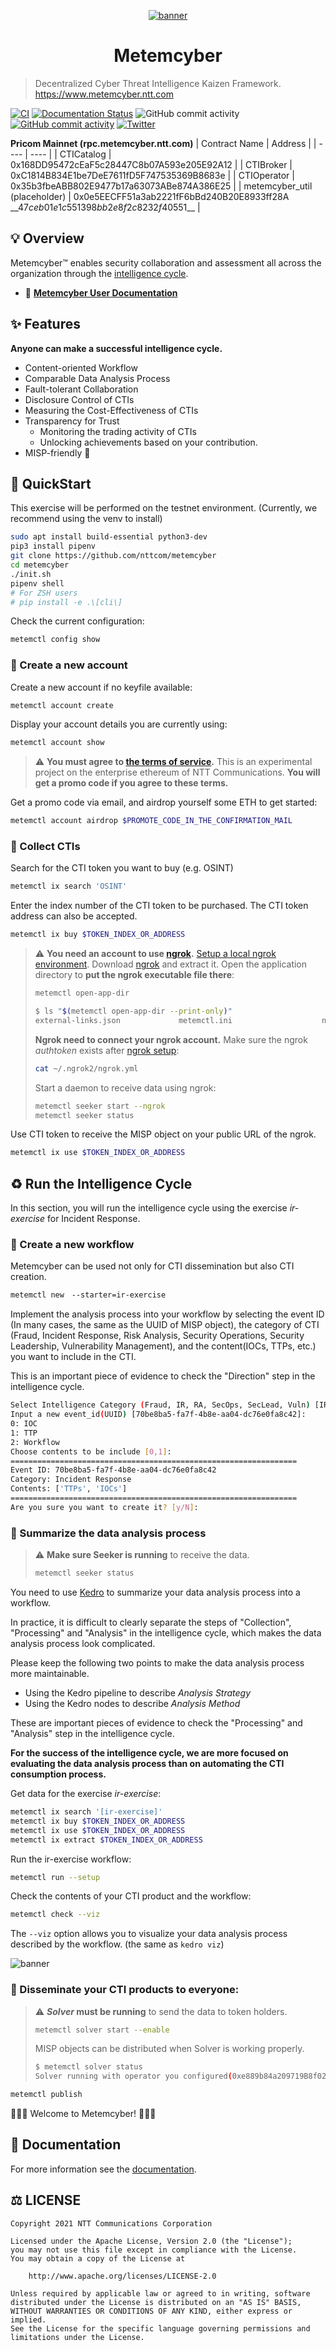<div align="center">

[![banner](https://raw.githubusercontent.com/nttcom/metemcyber/main/images/banner.png)](https://www.metemcyber.ntt.com)

# Metemcyber

</div>

> Decentralized Cyber Threat Intelligence Kaizen Framework. https://www.metemcyber.ntt.com

[![CI](https://github.com/nttcom/metemcyber/actions/workflows/main.yml/badge.svg)](https://github.com/nttcom/metemcyber/actions/workflows/main.yml)
[![Documentation Status](https://readthedocs.org/projects/metemcyber/badge/?version=latest)](https://metemcyber.readthedocs.io/ja/latest/?badge=latest)
![GitHub commit activity](https://img.shields.io/github/commit-activity/m/nttcom/metemcyber)
[![GitHub commit activity](https://img.shields.io/badge/discussions-welcome!-success)](https://github.com/nttcom/metemcyber/discussions)
[![Twitter](https://img.shields.io/twitter/follow/metemcyber?label=Follow&style=social)](https://twitter.com/metemcyber)
<!-- ![GitHub Release](https://img.shields.io/github/v/release/nttcom/metemcyber.svg?style=flat) -->

**Pricom Mainnet (rpc.metemcyber.ntt.com)**
| Contract Name | Address |
| ---- | ---- |
| CTICatalog | 0x168DD95472cEaF5c28447C8b07A593e205E92A12 |
| CTIBroker | 0xC1814B834E1be7DeE7611fD5F747535369B8683e |
| CTIOperator | 0x35b3fbeABB802E9477b17a63073ABe874A386E25 |
| metemcyber_util</br>(placeholder) | 0x0e5EECFF51a3ab2221fF6bBd240B20E8933ff28A</br>\_\_$47ceb01e1c551398bb2e8f2c8232f40551$\_\_ |

## 💡 Overview

Metemcyber™ enables security collaboration and assessment all across the organization through the [intelligence cycle](https://en.wikipedia.org/wiki/Intelligence_cycle).

- 📖 [**Metemcyber User Documentation**](https://metemcyber.readthedocs.io/)

## ✨ Features

**Anyone can make a successful intelligence cycle.**

- Content-oriented Workflow
- Comparable Data Analysis Process
- Fault-tolerant Collaboration
- Disclosure Control of CTIs
- Measuring the Cost-Effectiveness of CTIs
- Transparency for Trust
    - Monitoring the trading activity of CTIs
    - Unlocking achievements based on your contribution.
- MISP-friendly 🤗

## 🚅 QuickStart

This exercise will be performed on the testnet environment.
(Currently, we recommend using the venv to install)

```sh
sudo apt install build-essential python3-dev
pip3 install pipenv
git clone https://github.com/nttcom/metemcyber
cd metemcyber
./init.sh
pipenv shell
# For ZSH users
# pip install -e .\[cli\]
```
<!-- ```
pip install $PACKAGE_NAME[cli]
``` -->

Check the current configuration:

```sh
metemctl config show
```

### 🔑 Create a new account

Create a new account if no keyfile available:

```sh
metemctl account create
```

Display your account details you are currently using:

```sh
metemctl account show
```

> ⚠️ **You must agree to [the terms of service](https://forms.office.com/Pages/ResponsePage.aspx?id=Mu8pprpnpkeOs-xDk1ZE_FdfnH75qvpDtqTkNo9NCzRUN1hRM1lIVVZCTUU3V1VJVjhFWEtQSDFMNy4u).** This is an experimental project on the enterprise ethereum of NTT Communications. **You will get a promo code if you agree to these terms.**

Get a promo code via email, and airdrop yourself some ETH to get started:

```sh
metemctl account airdrop $PROMOTE_CODE_IN_THE_CONFIRMATION_MAIL
```

### 🛒 Collect CTIs
Search for the CTI token you want to buy (e.g. OSINT)
```sh
metemctl ix search 'OSINT'
```

Enter the index number of the CTI token to be purchased. The CTI token address can also be accepted.

```sh
metemctl ix buy $TOKEN_INDEX_OR_ADDRESS
```

> ⚠️ **You need an account to use [ngrok](https://dashboard.ngrok.com/).** [Setup a local ngrok environment](https://dashboard.ngrok.com/get-started/setup).
>Download [ngrok](https://dashboard.ngrok.com/) and extract it.
>Open the application directory to **put the ngrok executable file there**:
>```sh
>metemctl open-app-dir
>```
>```sh
>$ ls "$(metemctl open-app-dir --print-only)"
>external-links.json             metemctl.ini                    ngrok                           ...
>```
>**Ngrok need to connect your ngrok account.** Make sure the ngrok *authtoken* exists after [ngrok setup](https://dashboard.ngrok.com/get-started/setup):
>```sh
>cat ~/.ngrok2/ngrok.yml
>```
>Start a daemon to receive data using ngrok:
>```sh
>metemctl seeker start --ngrok
>metemctl seeker status
>```

Use CTI token to receive the MISP object on your public URL of the ngrok.

```sh
metemctl ix use $TOKEN_INDEX_OR_ADDRESS
```

## ♻️ Run the Intelligence Cycle

In this section, you will run the intelligence cycle using the exercise *ir-exercise* for Incident Response.

### 🤖 Create a new workflow

Metemcyber can be used not only for CTI dissemination but also CTI creation.

```sh
metemctl new　--starter=ir-exercise
```

Implement the analysis process into your workflow by selecting the event ID (In many cases, the same as the UUID of MISP object), the category of CTI (Fraud, Incident Response, Risk Analysis, Security Operations, Security Leadership, Vulnerability Management), and the content(IOCs, TTPs, etc.) you want to include in the CTI.

This is an important piece of evidence to check the "Direction" step in the intelligence cycle.

```sh
Select Intelligence Category (Fraud, IR, RA, SecOps, SecLead, Vuln) [IR]:
Input a new event_id(UUID) [70be8ba5-fa7f-4b8e-aa04-dc76e0fa8c42]:
0: IOC
1: TTP
2: Workflow
Choose contents to be include [0,1]:
================================================================
Event ID: 70be8ba5-fa7f-4b8e-aa04-dc76e0fa8c42
Category: Incident Response
Contents: ['TTPs', 'IOCs']
================================================================
Are you sure you want to create it? [y/N]:
```

### 📝 Summarize the data analysis process

> ⚠️ **Make sure Seeker is running** to receive the data.
>
>```sh
>metemctl seeker status
>```

You need to use [Kedro](https://github.com/quantumblacklabs/kedro) to summarize your data analysis process into a workflow.

In practice, it is difficult to clearly separate the steps of "Collection", "Processing" and "Analysis" in the intelligence cycle, which makes the data analysis process look complicated.

Please keep the following two points to make the data analysis process more maintainable.

- Using the Kedro pipeline to describe *Analysis Strategy*
- Using the Kedro nodes to describe *Analysis Method*

These are important pieces of evidence to check the "Processing" and "Analysis" step in the intelligence cycle.

**For the success of the intelligence cycle, we are more focused on evaluating the data analysis process than on automating the CTI consumption process.**

Get data for the exercise *ir-exercise*:
```sh
metemctl ix search '[ir-exercise]'
metemctl ix buy $TOKEN_INDEX_OR_ADDRESS
metemctl ix use $TOKEN_INDEX_OR_ADDRESS
metemctl ix extract $TOKEN_INDEX_OR_ADDRESS
```

Run the ir-exercise workflow:

```sh
metemctl run --setup
```

Check the contents of your CTI product and the workflow:

```sh
metemctl check --viz
```

The `--viz` option allows you to visualize your data analysis process described by the workflow. (the same as `kedro viz`)

![banner](https://raw.githubusercontent.com/nttcom/metemcyber/main/images/tutorial_kedro_viz.png)

### 🚀 Disseminate your CTI products to everyone:
> ⚠️ ***Solver* must be running** to send the data to token holders.
>
>```sh
>metemctl solver start --enable
>```
>MISP objects can be distributed when Solver is working properly.
>```sh
>$ metemctl solver status
>Solver running with operator you configured(0xe889b84a209719B8f0272376dB49946DbD177aE6).
>```

```sh
metemctl publish
```

🎉🎉🎉 Welcome to Metemcyber! 🎉🎉🎉


## 📖 Documentation

For more information see the [documentation](https://metemcyber.readthedocs.io/).

## ⚖️ LICENSE
```
Copyright 2021 NTT Communications Corporation

Licensed under the Apache License, Version 2.0 (the "License");
you may not use this file except in compliance with the License.
You may obtain a copy of the License at

    http://www.apache.org/licenses/LICENSE-2.0

Unless required by applicable law or agreed to in writing, software
distributed under the License is distributed on an "AS IS" BASIS,
WITHOUT WARRANTIES OR CONDITIONS OF ANY KIND, either express or implied.
See the License for the specific language governing permissions and
limitations under the License.
```

